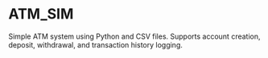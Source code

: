 # ATM_SIM
Simple ATM system using Python and CSV files. Supports account creation, deposit, withdrawal, and transaction history logging.
